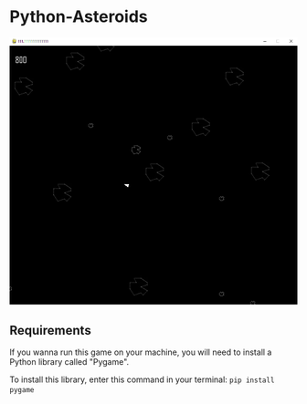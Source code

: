 # Python-Asteroids
![Screenshot of the game](/resources/obrazek.png)

## Requirements
If you wanna run this game on your machine, you will need to install a Python library called "Pygame".

To install this library, enter this command in your terminal: `pip install pygame` 
